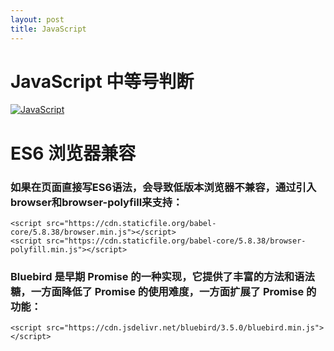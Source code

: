 ```yaml
---
layout: post
title: JavaScript
---
```


# JavaScript 中等号判断

[![JavaScript](https://ws1.sinaimg.cn/large/a83bb572gy1g30lcizj9aj21bi12vjxs.jpg)](https://ws1.sinaimg.cn/large/a83bb572gy1g30lcizj9aj21bi12vjxs.jpg)


# ES6 浏览器兼容

### 如果在页面直接写ES6语法，会导致低版本浏览器不兼容，通过引入browser和browser-polyfill来支持：

    <script src="https://cdn.staticfile.org/babel-core/5.8.38/browser.min.js"></script>
    <script src="https://cdn.staticfile.org/babel-core/5.8.38/browser-polyfill.min.js"></script>

### Bluebird 是早期 Promise 的一种实现，它提供了丰富的方法和语法糖，一方面降低了 Promise 的使用难度，一方面扩展了 Promise 的功能：

    <script src="https://cdn.jsdelivr.net/bluebird/3.5.0/bluebird.min.js"></script>
